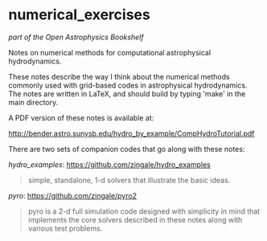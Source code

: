 # numerical_exercises

*part of the Open Astrophysics Bookshelf*

Notes on numerical methods for computational astrophysical hydrodynamics.

These notes describe the way I think about the numerical methods commonly
used with grid-based codes in astrophysical hydrodynamics.  The notes
are written in LaTeX, and should build by typing 'make' in the main
directory.

A PDF version of these notes is available at:

http://bender.astro.sunysb.edu/hydro_by_example/CompHydroTutorial.pdf


There are two sets of companion codes that go along with these notes:

*hydro_examples*: https://github.com/zingale/hydro_examples

  > simple, standalone, 1-d solvers that illustrate the basic ideas.

*pyro*: https://github.com/zingale/pyro2

  > pyro is a 2-d full simulation code designed with simplicity in
  > mind that implements the core solvers described in these notes
  > along with various test problems.




